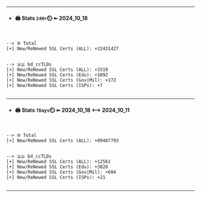 

---
- #### 🖨️ **Stats** `24Hr`⏲️ ➼ 2024_10_18
```console


--> 🌐 Total
[+] New/ReNewed SSL Certs (ALL): +22431427


--> 🇧🇩 bd_ccTLDs
[+] New/ReNewed SSL Certs (ALL): +3319
[+] New/ReNewed SSL Certs (Edu): +1092
[+] New/ReNewed SSL Certs (Gov|Mil): +172
[+] New/ReNewed SSL Certs (ISPs): +7


```

---
- #### 🖨️ **Stats** `7Days`⏲️ ➼ 2024_10_18 <--> 2024_10_11
```console


--> 🌐 Total
[+] New/ReNewed SSL Certs (ALL): +89487793


--> 🇧🇩 bd_ccTLDs
[+] New/ReNewed SSL Certs (ALL): +12561
[+] New/ReNewed SSL Certs (Edu): +3828
[+] New/ReNewed SSL Certs (Gov|Mil): +604
[+] New/ReNewed SSL Certs (ISPs): +21


```

---

